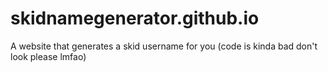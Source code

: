 # skidnamegenerator.github.io
A website that generates a skid username for you
(code is kinda bad don't look please lmfao)

